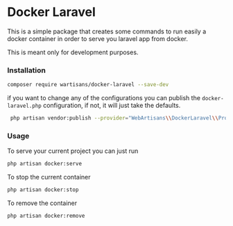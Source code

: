 # Docker Laravel 

This is a simple package that creates some commands to run easily a docker container in order to serve you laravel app from docker.

This is meant only for development purposes.

### Installation

```bash
composer require wartisans/docker-laravel --save-dev
```

if you want to change any of the configurations you can publish the `docker-laravel.php` configuration, if not, it will just take the defaults.

```bash
 php artisan vendor:publish --provider="WebArtisans\\DockerLaravel\\Providers\\DockerLaravelServiceProvider"
```


### Usage

To serve your current project you can just run

```bash
php artisan docker:serve
```


To stop the current container

```bash
php artisan docker:stop
```


To remove the container

```bash
php artisan docker:remove
```
